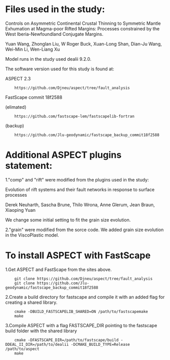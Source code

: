 # Files used in the study: 
Controls on Asymmetric Continental Crustal Thinning to Symmetric Mantle Exhumation at Magma-poor Rifted Margins: Processes constrained 
by the West Iberia-Newfoundland Conjugate Margins.

Yuan Wang, Zhonglan Liu, W Roger Buck, Xuan-Long Shan, Dian-Ju Wang, Wei-Min Li, Wen-Liang Xu


Model runs in the study used dealii 9.2.0.

The software version used for this study is found at: 

ASPECT 2.3

        https://github.com/Djneu/aspect/tree/fault_analysis
	
FastScape commit 18f2588

(elimated)

        https://github.com/fastscape-lem/fastscapelib-fortran 
	
(backup)

        https://github.com/Jlu-geodynamic/fastscape_backup_commit18f2588

# Additional ASPECT plugins statement:

1."comp" and "rift" were modified from the plugins used in the study: 


Evolution of rift systems and their fault networks in response to surface processes

Derek Neuharth, Sascha Brune, Thilo Wrona, Anne Glerum, Jean Braun, Xiaoping Yuan 


We change some initial setting to fit the grain size evolution.


2."grain" were modified from the sorce code. We added grain size evolution in the ViscoPlastic model.


# To install ASPECT with FastScape

1.Get ASPECT and FastScape from the sites above.

        git clone https://github.com/Djneu/aspect/tree/fault_analysis
        git clone https://github.com/Jlu-geodynamic/fastscape_backup_commit18f2588

2.Create a build directory for fastscape and compile it with an added flag for creating a shared library.

        cmake -DBUILD_FASTSCAPELIB_SHARED=ON /path/to/fastscapemake
        make

3.Compile ASPECT with a flag FASTSCAPE_DIR pointing to the fastscape build folder with the shared library

        cmake -DFASTSCAPE_DIR=/path/to/fastscape/build -DDEAL_II_DIR=/path/to/dealii -DCMAKE_BUILD_TYPE=Release /path/to/aspect
        make

